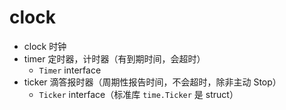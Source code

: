 # clock

- clock 时钟
- timer 定时器，计时器（有到期时间，会超时）
  - `Timer` interface
- ticker 滴答报时器（周期性报告时间，不会超时，除非主动 Stop）
  - `Ticker` interface（标准库 `time.Ticker` 是 struct）
